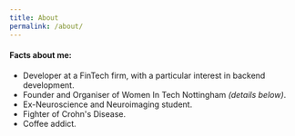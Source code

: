 ```yaml
---
title: About
permalink: /about/
---
```


#### Facts about me:
* Developer at a FinTech firm, with a particular interest in backend development.
* Founder and Organiser of Women In Tech Nottingham _(details below)_.
* Ex-Neuroscience and Neuroimaging student.
* Fighter of Crohn's Disease.
* Coffee addict.